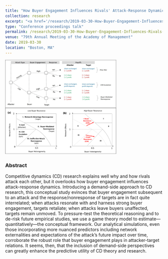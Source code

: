 ```yaml
---
title: "How Buyer Engagement Influences Rivals' Attack-Response Dynamics"
collection: research
excerpt: "<a href='/research/2019-03-30-How-Buyer-Engagement-Influences-Rivals-Attack-Response-Dynamics'><img src='/images/simplified_buyer_engagement_game.png' style='max-height:150px;'></a><br/><br/>Game-theoretic analysis of the mediating role of buyer engagement on the cumulative threat faced by targets of competitive attacks in those targets' subsequent response/nonresponse decisions."
type: "Conference proceedings talk"
permalink: /research/2019-03-30-How-Buyer-Engagement-Influences-Rivals-Attack-Response-Dynamics
venue: "79th Annual Meeting of the Academy of Management"
date: 2019-03-30
location: "Boston, MA"
---
```


<img src='/images/buyer_engagement_response_moderators_combined.png' style="max-height:300px;">

### Abstract 
Competitive dynamics (CD) research explains well why and how rivals attack each other, but it overlooks how buyer engagement influences attack-response dynamics.  Introducing a demand-side approach to CD research, this conceptual study evinces that buyer engagement subsequent to an attack and the response/nonresponse of targets are in fact quite interrelated; when attacks resonate with and harness strong buyer engagement, targets retaliate; when attacks leave buyers unaffected, targets remain unmoved.  To pressure-test the theoretical reasoning and to de-risk future empirical studies, we use a game theory model to estimate—quantitatively—the conceptual framework.  Our analytical simulations, even those incorporating more nuanced predictors including network externalities and expectations of the attack’s future impact over time, corroborate the robust role that buyer engagement plays in attacker-target relations.  It seems, then, that the inclusion of demand-side perspectives can greatly enhance the predictive utility of CD theory and research.  
